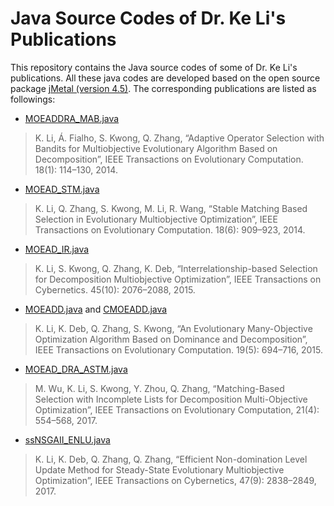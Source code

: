 # Java Source Codes of Dr. Ke Li's Publications

This repository contains the Java source codes of some of Dr. Ke Li's publications. All these java codes are developed based on the open source package [jMetal (version 4.5)](http://jmetal.sourceforge.net/). The corresponding publications are listed as followings:

- [MOEADDRA_MAB.java](https://github.com/JerryI00/releasing-codes-java/blob/master/src/jmetal/metaheuristics/moead/MOEADDRA_MAB.java)
> K. Li, Á. Fialho, S. Kwong, Q. Zhang, “Adaptive Operator Selection with Bandits for Multiobjective Evolutionary Algorithm Based on Decomposition”, IEEE Transactions on Evolutionary Computation. 18(1): 114–130, 2014.
- [MOEAD_STM.java](https://github.com/JerryI00/releasing-codes-java/blob/master/src/jmetal/metaheuristics/moead/MOEAD_STM.java)
> K. Li, Q. Zhang, S. Kwong, M. Li, R. Wang, “Stable Matching Based Selection in Evolutionary Multiobjective Optimization”, IEEE Transactions on Evolutionary Computation. 18(6): 909–923, 2014.
- [MOEAD_IR.java](https://github.com/JerryI00/releasing-codes-java/blob/master/src/jmetal/metaheuristics/moead/MOEAD_IR.java)
> K. Li, S. Kwong, Q. Zhang, K. Deb, “Interrelationship-based Selection for Decomposition Multiobjective Optimization”, IEEE Transactions on Cybernetics. 45(10): 2076–2088, 2015.
- [MOEADD.java](https://github.com/JerryI00/releasing-codes-java/blob/master/src/jmetal/metaheuristics/moead/MOEADD.java) and [CMOEADD.java](https://github.com/JerryI00/releasing-codes-java/blob/master/src/jmetal/metaheuristics/moead/CMOEADD.java)
> K. Li, K. Deb, Q. Zhang, S. Kwong, “An Evolutionary Many-Objective Optimization Algorithm Based on Dominance and Decomposition”, IEEE Transactions on Evolutionary Computation. 19(5): 694–716, 2015.
- [MOEAD_DRA_ASTM.java](https://github.com/JerryI00/releasing-codes-java/blob/master/src/jmetal/metaheuristics/moead/MOEAD_DRA_ASTM.java)
> M. Wu, K. Li, S. Kwong, Y. Zhou, Q. Zhang, “Matching-Based Selection with Incomplete Lists for Decomposition Multi-Objective Optimization”, IEEE Transactions on Evolutionary Computation, 21(4): 554–568, 2017.
- [ssNSGAII_ENLU.java](https://github.com/JerryI00/releasing-codes-java/blob/master/src/jmetal/metaheuristics/nsgaII/ssNSGAII_ENLU.java)
> K. Li, K. Deb, Q. Zhang, Q. Zhang, “Efficient Non-domination Level Update Method for Steady-State Evolutionary Multiobjective Optimization”, IEEE Transactions on Cybernetics, 47(9): 2838–2849, 2017.
